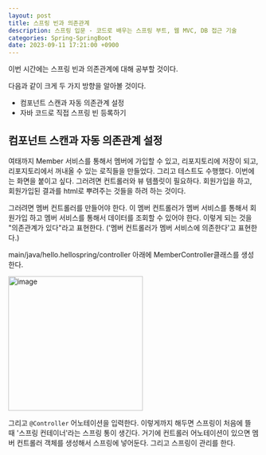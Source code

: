 ```yaml
---
layout: post
title: 스프링 빈과 의존관계
description: 스프링 입문 - 코드로 배우는 스프링 부트, 웹 MVC, DB 접근 기술
categories: Spring-SpringBoot
date: 2023-09-11 17:21:00 +0900
---
```

이번 시간에는 스프링 빈과 의존관계에 대해 공부할 것이다.

다음과 같이 크게 두 가지 방향을 알아볼 것이다.

* 컴포넌트 스캔과 자동 의존관계 설정
* 자바 코드로 직접 스프링 빈 등록하기

## 컴포넌트 스캔과 자동 의존관계 설정

여태까지 Member 서비스를 통해서 멤버에 가입할 수 있고, 리포지토리에 저장이 되고, 리포지토리에서 꺼내올 수 있는 로직들을 만들었다. 그리고 테스트도 수행했다. 이번에는 화면을 붙이고 싶다. 그러려면 컨트롤러와 뷰 템플릿이 필요하다. 회원가입을 하고, 회원가입된 결과를 html로 뿌려주는 것들을 하려 하는 것이다.

그러려면 멤버 컨트롤러를 만들어야 한다. 이 멤버 컨트롤러가 멤버 서비스를 통해서 회원가입 하고 멤버 서비스를 통해서 데이터를 조회할 수 있어야 한다. 이렇게 되는 것을 "의존관계가 있다"라고 표현한다. ('멤버 컨트롤러가 멤버 서비스에 의존한다'고 표현한다.)

main/java/hello.hellospring/controller 아래에 MemberController클래스를 생성한다.

<img width="270" alt="image" src="https://github.com/johnkdk609/johnkdk609.github.io/assets/88493727/49dc7795-a5e7-4890-a0ff-2a9c7bdc5903">

그리고 ```@Controller``` 어노테이션을 입력한다. 이렇게까지 해두면 스프링이 처음에 뜰 때 '스프링 컨테이너'라는 스프링 통이 생긴다. 거기에 컨트롤러 어노테이션이 있으면 멤버 컨트롤러 객체를 생성해서 스프링에 넣어둔다. 그리고 스프링이 관리를 한다.